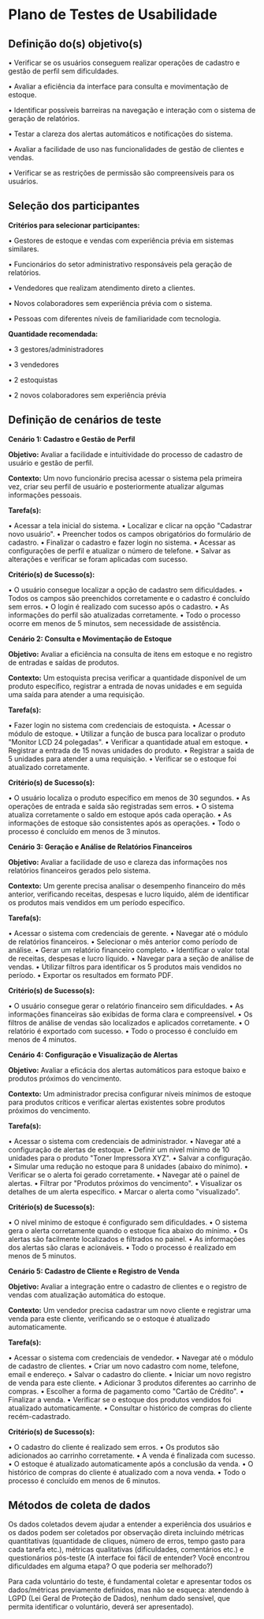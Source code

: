 # Plano de Testes de Usabilidade 

## Definição do(s) objetivo(s)

• Verificar se os usuários conseguem realizar operações de cadastro e gestão de perfil sem dificuldades.

•	Avaliar a eficiência da interface para consulta e movimentação de estoque.

•	Identificar possíveis barreiras na navegação e interação com o sistema de geração de relatórios.

•	Testar a clareza dos alertas automáticos e notificações do sistema.

•	Avaliar a facilidade de uso nas funcionalidades de gestão de clientes e vendas.

•	Verificar se as restrições de permissão são compreensíveis para os usuários.


## Seleção dos participantes

**Critérios para selecionar participantes:**

•	Gestores de estoque e vendas com experiência prévia em sistemas similares.

•	Funcionários do setor administrativo responsáveis pela geração de relatórios.

•	Vendedores que realizam atendimento direto a clientes.

•	Novos colaboradores sem experiência prévia com o sistema.

•	Pessoas com diferentes níveis de familiaridade com tecnologia.


**Quantidade recomendada:**

•	3 gestores/administradores

•	3 vendedores

•	2 estoquistas

•	2 novos colaboradores sem experiência prévia



## Definição de cenários de teste

**Cenário 1: Cadastro e Gestão de Perfil**

**Objetivo:** Avaliar a facilidade e intuitividade do processo de cadastro de usuário e gestão de perfil.

**Contexto:** Um novo funcionário precisa acessar o sistema pela primeira vez, criar seu perfil de usuário e posteriormente atualizar algumas informações pessoais.

**Tarefa(s):**

•	Acessar a tela inicial do sistema.
•	Localizar e clicar na opção "Cadastrar novo usuário".
•	Preencher todos os campos obrigatórios do formulário de cadastro.
•	Finalizar o cadastro e fazer login no sistema.
•	Acessar as configurações de perfil e atualizar o número de telefone.
•	Salvar as alterações e verificar se foram aplicadas com sucesso.


**Critério(s) de Sucesso(s):**

•	O usuário consegue localizar a opção de cadastro sem dificuldades.
•	Todos os campos são preenchidos corretamente e o cadastro é concluído sem erros.
•	O login é realizado com sucesso após o cadastro.
•	As informações do perfil são atualizadas corretamente.
•	Todo o processo ocorre em menos de 5 minutos, sem necessidade de assistência.

**Cenário 2: Consulta e Movimentação de Estoque**

**Objetivo:** Avaliar a eficiência na consulta de itens em estoque e no registro de entradas e saídas de produtos.

**Contexto:** Um estoquista precisa verificar a quantidade disponível de um produto específico, registrar a entrada de novas unidades e em seguida uma saída para atender a uma requisição.

**Tarefa(s):**

•	Fazer login no sistema com credenciais de estoquista.
•	Acessar o módulo de estoque.
•	Utilizar a função de busca para localizar o produto "Monitor LCD 24 polegadas".
•	Verificar a quantidade atual em estoque.
•	Registrar a entrada de 15 novas unidades do produto.
•	Registrar a saída de 5 unidades para atender a uma requisição.
•	Verificar se o estoque foi atualizado corretamente.


**Critério(s) de Sucesso(s):**

•	O usuário localiza o produto específico em menos de 30 segundos.
•	As operações de entrada e saída são registradas sem erros.
•	O sistema atualiza corretamente o saldo em estoque após cada operação.
•	As informações de estoque são consistentes após as operações.
•	Todo o processo é concluído em menos de 3 minutos.

**Cenário 3: Geração e Análise de Relatórios Financeiros**

**Objetivo:** Avaliar a facilidade de uso e clareza das informações nos relatórios financeiros gerados pelo sistema.

**Contexto:** Um gerente precisa analisar o desempenho financeiro do mês anterior, verificando receitas, despesas e lucro líquido, além de identificar os produtos mais vendidos em um período específico.

**Tarefa(s):**

•	Acessar o sistema com credenciais de gerente.
•	Navegar até o módulo de relatórios financeiros.
•	Selecionar o mês anterior como período de análise.
•	Gerar um relatório financeiro completo.
•	Identificar o valor total de receitas, despesas e lucro líquido.
•	Navegar para a seção de análise de vendas.
•	Utilizar filtros para identificar os 5 produtos mais vendidos no período.
•	Exportar os resultados em formato PDF.


**Critério(s) de Sucesso(s):**

•	O usuário consegue gerar o relatório financeiro sem dificuldades.
•	As informações financeiras são exibidas de forma clara e compreensível.
•	Os filtros de análise de vendas são localizados e aplicados corretamente.
•	O relatório é exportado com sucesso.
•	Todo o processo é concluído em menos de 4 minutos.

**Cenário 4: Configuração e Visualização de Alertas**

**Objetivo:** Avaliar a eficácia dos alertas automáticos para estoque baixo e produtos próximos do vencimento.

**Contexto:** Um administrador precisa configurar níveis mínimos de estoque para produtos críticos e verificar alertas existentes sobre produtos próximos do vencimento.

**Tarefa(s):**

•	Acessar o sistema com credenciais de administrador.
•	Navegar até a configuração de alertas de estoque.
•	Definir um nível mínimo de 10 unidades para o produto "Toner Impressora XYZ".
•	Salvar a configuração.
•	Simular uma redução no estoque para 8 unidades (abaixo do mínimo).
•	Verificar se o alerta foi gerado corretamente.
•	Navegar até o painel de alertas.
•	Filtrar por "Produtos próximos do vencimento".
•	Visualizar os detalhes de um alerta específico.
•	Marcar o alerta como "visualizado".


**Critério(s) de Sucesso(s):**

•	O nível mínimo de estoque é configurado sem dificuldades.
•	O sistema gera o alerta corretamente quando o estoque fica abaixo do mínimo.
•	Os alertas são facilmente localizados e filtrados no painel.
•	As informações dos alertas são claras e acionáveis.
•	Todo o processo é realizado em menos de 5 minutos.

**Cenário 5: Cadastro de Cliente e Registro de Venda**

**Objetivo:** Avaliar a integração entre o cadastro de clientes e o registro de vendas com atualização automática do estoque.

**Contexto:** Um vendedor precisa cadastrar um novo cliente e registrar uma venda para este cliente, verificando se o estoque é atualizado automaticamente.

**Tarefa(s):**

•	Acessar o sistema com credenciais de vendedor.
•	Navegar até o módulo de cadastro de clientes.
•	Criar um novo cadastro com nome, telefone, email e endereço.
•	Salvar o cadastro do cliente.
•	Iniciar um novo registro de venda para este cliente.
•	Adicionar 3 produtos diferentes ao carrinho de compras.
•	Escolher a forma de pagamento como "Cartão de Crédito".
•	Finalizar a venda.
•	Verificar se o estoque dos produtos vendidos foi atualizado automaticamente.
•	Consultar o histórico de compras do cliente recém-cadastrado.


**Critério(s) de Sucesso(s):**

•	O cadastro do cliente é realizado sem erros.
•	Os produtos são adicionados ao carrinho corretamente.
•	A venda é finalizada com sucesso.
•	O estoque é atualizado automaticamente após a conclusão da venda.
•	O histórico de compras do cliente é atualizado com a nova venda.
•	Todo o processo é concluído em menos de 6 minutos.


## Métodos de coleta de dados

Os dados coletados devem ajudar a entender a experiência dos usuários e os dados podem ser coletados por observação direta incluindo métricas quantitativas (quantidade de cliques, número de erros, tempo gasto para cada tarefa etc.), métricas qualitativas (dificuldades, comentários etc.) e questionários pós-teste (A interface foi fácil de entender? Você encontrou dificuldades em alguma etapa? O que poderia ser melhorado?)

Para cada voluntário do teste, é fundamental coletar e apresentar todos os dados/métricas previamente definidos, mas não se esqueça: atendendo à LGPD (Lei Geral de Proteção de Dados), nenhum dado sensível, que permita identificar o voluntário, deverá ser apresentado).
